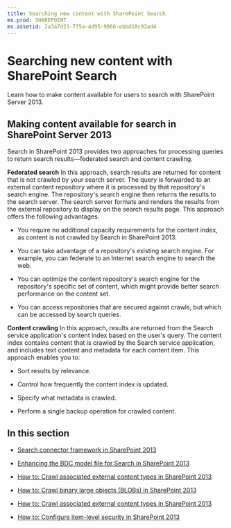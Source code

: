 ```yaml
---
title: Searching new content with SharePoint Search
ms.prod: SHAREPOINT
ms.assetid: 2a3a7d23-775a-4d95-9066-ebbd18c92ad4
---
```



# Searching new content with SharePoint Search
Learn how to make content available for users to search with SharePoint Server 2013.
## Making content available for search in SharePoint Server 2013

Search in SharePoint 2013 provides two approaches for processing queries to return search results—federated search and content crawling.
  
    
    
 **Federated search** In this approach, search results are returned for content that is not crawled by your search server. The query is forwarded to an external content repository where it is processed by that repository's search engine. The repository's search engine then returns the results to the search server. The search server formats and renders the results from the external repository to display on the search results page. This approach offers the following advantages:
  
    
    

- You require no additional capacity requirements for the content index, as content is not crawled by Search in SharePoint 2013.
    
  
- You can take advantage of a repository's existing search engine. For example, you can federate to an Internet search engine to search the web.
    
  
- You can optimize the content repository's search engine for the repository's specific set of content, which might provide better search performance on the content set.
    
  
- You can access repositories that are secured against crawls, but which can be accessed by search queries.
    
  
 **Content crawling** In this approach, results are returned from the Search service application's content index based on the user's query. The content index contains content that is crawled by the Search service application, and includes text content and metadata for each content item. This approach enables you to:
  
    
    

- Sort results by relevance.
    
  
- Control how frequently the content index is updated.
    
  
- Specify what metadata is crawled.
    
  
- Perform a single backup operation for crawled content.
    
  

## In this section


-  [Search connector framework in SharePoint 2013](search-connector-framework-in-sharepoint.md)
    
  -  [Enhancing the BDC model file for Search in SharePoint 2013](enhancing-the-bdc-model-file-for-search-in-sharepoint.md)
    
  
  -  [How to: Crawl associated external content types in SharePoint 2013](how-to-crawl-associated-external-content-types-in-sharepoint.md)
    
  
  -  [How to: Crawl binary large objects (BLOBs) in SharePoint 2013](how-to-crawl-binary-large-objects-blobs-in-sharepoint.md)
    
  
  -  [How to: Crawl associated external content types in SharePoint 2013](how-to-crawl-associated-external-content-types-in-sharepoint.md)
    
  
  -  [How to: Configure item-level security in SharePoint 2013](how-to-configure-item-level-security-in-sharepoint.md)
    
  

